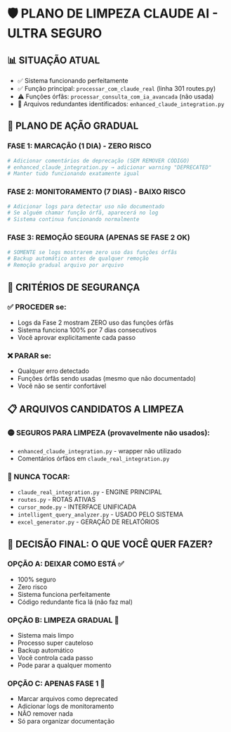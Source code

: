 # 🛡️ PLANO DE LIMPEZA CLAUDE AI - ULTRA SEGURO

## 📊 SITUAÇÃO ATUAL
- ✅ Sistema funcionando perfeitamente
- ✅ Função principal: `processar_com_claude_real` (linha 301 routes.py)
- ⚠️ Funções órfãs: `processar_consulta_com_ia_avancada` (não usada)
- 📁 Arquivos redundantes identificados: `enhanced_claude_integration.py`

## 🎯 PLANO DE AÇÃO GRADUAL

### **FASE 1: MARCAÇÃO (1 DIA) - ZERO RISCO**
```python
# Adicionar comentários de deprecação (SEM REMOVER CÓDIGO)
# enhanced_claude_integration.py → adicionar warning "DEPRECATED"
# Manter tudo funcionando exatamente igual
```

### **FASE 2: MONITORAMENTO (7 DIAS) - BAIXO RISCO**
```python
# Adicionar logs para detectar uso não documentado
# Se alguém chamar função órfã, aparecerá no log
# Sistema continua funcionando normalmente
```

### **FASE 3: REMOÇÃO SEGURA (APENAS SE FASE 2 OK)**
```python
# SOMENTE se logs mostrarem zero uso das funções órfãs
# Backup automático antes de qualquer remoção
# Remoção gradual arquivo por arquivo
```

## 🚨 CRITÉRIOS DE SEGURANÇA

### ✅ PROCEDER se:
- Logs da Fase 2 mostram ZERO uso das funções órfãs
- Sistema funciona 100% por 7 dias consecutivos
- Você aprovar explicitamente cada passo

### ❌ PARAR se:
- Qualquer erro detectado
- Funções órfãs sendo usadas (mesmo que não documentado)
- Você não se sentir confortável

## 📋 ARQUIVOS CANDIDATOS A LIMPEZA

### 🟡 SEGUROS PARA LIMPEZA (provavelmente não usados):
- `enhanced_claude_integration.py` - wrapper não utilizado
- Comentários órfãos em `claude_real_integration.py`

### 🔴 NUNCA TOCAR:
- `claude_real_integration.py` - ENGINE PRINCIPAL
- `routes.py` - ROTAS ATIVAS  
- `cursor_mode.py` - INTERFACE UNIFICADA
- `intelligent_query_analyzer.py` - USADO PELO SISTEMA
- `excel_generator.py` - GERAÇÃO DE RELATÓRIOS

## 🎯 DECISÃO FINAL: O QUE VOCÊ QUER FAZER?

### **OPÇÃO A: DEIXAR COMO ESTÁ** ✅
- 100% seguro
- Zero risco
- Sistema funciona perfeitamente
- Código redundante fica lá (não faz mal)

### **OPÇÃO B: LIMPEZA GRADUAL** 🔧
- Sistema mais limpo
- Processo super cauteloso
- Backup automático
- Você controla cada passo
- Pode parar a qualquer momento

### **OPÇÃO C: APENAS FASE 1** 📝
- Marcar arquivos como deprecated
- Adicionar logs de monitoramento
- NÃO remover nada
- Só para organizar documentação 